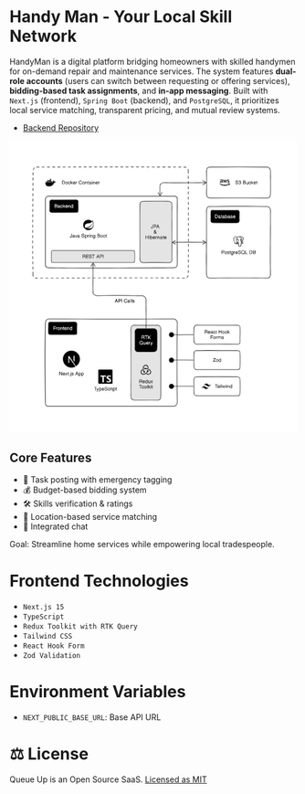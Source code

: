 # Handy Man - Your Local Skill Network

HandyMan is a digital platform bridging homeowners with skilled handymen for on-demand repair and maintenance services. The system features **dual-role accounts** (users can switch between requesting or offering services), **bidding-based task assignments**, and **in-app messaging**. Built with `Next.js` (frontend), `Spring Boot` (backend), and `PostgreSQL`, it prioritizes local service matching, transparent pricing, and mutual review systems.

-   [Backend Repository](https://github.com/vishva-kalhara/handy-man-backend)
    <br />

![diagram.jpg](docs/diagram.jpg)

## Core Features

-   📌 Task posting with emergency tagging
-   💰 Budget-based bidding system
-   🛠️ Skills verification & ratings
-   📍 Location-based service matching
-   💬 Integrated chat

Goal: Streamline home services while empowering local tradespeople.

# Frontend Technologies

-   `Next.js 15`
-   `TypeScript`
-   `Redux Toolkit with RTK Query`
-   `Tailwind CSS`
-   `React Hook Form`
-   `Zod Validation`

# Environment Variables

-   `NEXT_PUBLIC_BASE_URL`: Base API URL

# ⚖️ License

Queue Up is an Open Source SaaS. [Licensed as MIT](https://github.com/vishva-kalhara/handy-man-frontend/blob/master/LICENSE)
